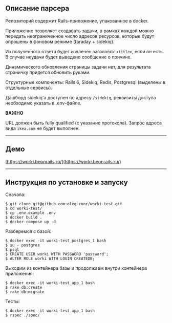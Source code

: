 

## Описание парсера

Репозиторий содержит Rails-приложение, упакованное в docker.

Приложение позволяет создавать задачи, в рамках каждой можно передать неограниченное число адресов ресурсов, которые будут опрошены в фоновом режиме (faraday + sidekiq).

Из полученного ответа будет извлечен заголовок `<title>`, если он есть. В случае неудачи будет выведено сообщение о причине.

Динамического обновления страницы задачи нет, для результата страничку придется обновить руками.

Структурные компоненты: Rails 6, Sidekiq, Redis, Postgresql (выделены в отдельные сервисы).

Дашборд sidekiq'а доступен по адресу `/sidekiq`, реквизиты доступа необходимо указать в .env-файле.

**ВАЖНО**

URL должен быть fully qualified (с указание протокола). Запрос адреса вида `ikea.com` не будет выполнен.

---

## Демо

[https://worki.beonrails.ru/](https://worki.beonrails.ru/)

---

## Инструкция по установке и запуску

Сначала:

```
$ git clone git@github.com:oleg-cnnr/worki-test.git
$ cd worki-test/
$ cp .env.example .env
$ docker build .
$ docker-compose up -d
```

Разберемся с базой:

```
$ docker exec -it worki-test_postgres_1 bash
$ su - postgres
$ psql
$ CREATE USER worki WITH PASSWORD 'password';
$ ALTER ROLE worki WITH LOGIN CREATEDB;
```

Выходим из контейнера базы и продолжаем внутри контейнера приложения:

```
$ docker exec -it worki-test_app_1 bash
$ rake db:create
$ rake db:migrate
```

Тесты:

```
$ docker exec -it worki-test_app_1 bash
$ rspec ./spec/
```
